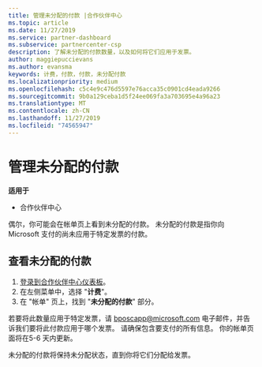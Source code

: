 ```yaml
---
title: 管理未分配的付款 |合作伙伴中心
ms.topic: article
ms.date: 11/27/2019
ms.service: partner-dashboard
ms.subservice: partnercenter-csp
description: 了解未分配的付款数量，以及如何将它们应用于发票。
author: maggiepuccievans
ms.author: evansma
keywords: 计费，付款，付款，未分配付款
ms.localizationpriority: medium
ms.openlocfilehash: c5c4e9c476d5597e76acca35c0901cd4eada9266
ms.sourcegitcommit: 9b0a129ceba1d5f24ee069fa3a703695e4a96a23
ms.translationtype: MT
ms.contentlocale: zh-CN
ms.lasthandoff: 11/27/2019
ms.locfileid: "74565947"
---
```

# <a name="manage-unallocated-payments"></a>管理未分配的付款

**适用于**

- 合作伙伴中心

偶尔，你可能会在帐单页上看到未分配的付款。 未分配的付款是指你向 Microsoft 支付的尚未应用于特定发票的付款。

## <a name="to-view-your-unallocated-payments"></a>查看未分配的付款

1.  [登录到合作伙伴中心仪表板](https://partner.microsoft.com/en-us/dashboard/home)。
2.  在左侧菜单中，选择 "**计费**"。
3.  在 "帐单" 页上，找到 "**未分配的付款**" 部分。 

若要将此数量应用于特定发票，请 bposcapp@microsoft.com 电子邮件，并告诉我们要将此付款应用于哪个发票。 请确保包含要支付的所有信息。 你的帐单页面将在5-6 天内更新。 

未分配的付款将保持未分配状态，直到你将它们分配给发票。 
